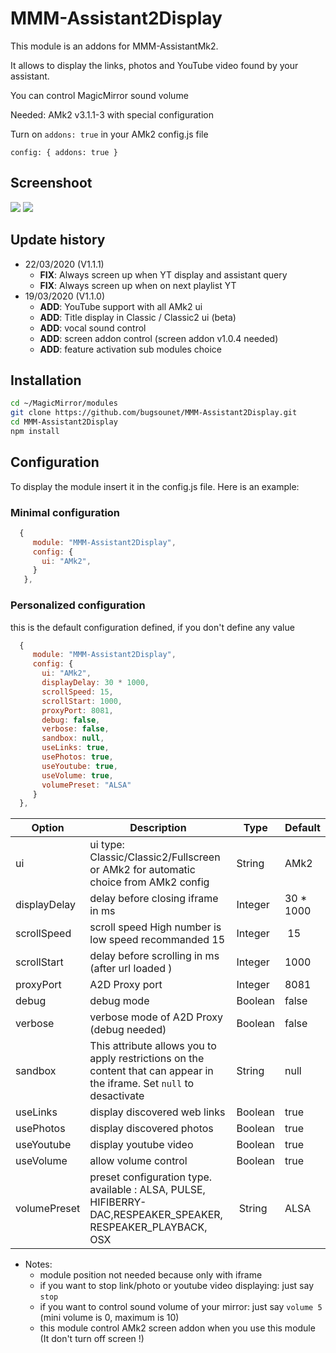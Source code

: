 # MMM-Assistant2Display

This module is an addons for MMM-AssistantMk2.

It allows to display the links, photos and YouTube video found by your assistant.

You can control MagicMirror sound volume

Needed: AMk2 v3.1.1-3 with special configuration

Turn on `addons: true` in your AMk2 config.js file

`config: { addons: true }`

## Screenshoot

 ![](https://raw.githubusercontent.com/bugsounet/MMM-Assistant2Display/dev/screenshoot2.jpeg)
 ![](https://raw.githubusercontent.com/bugsounet/MMM-Assistant2Display/dev/screenshoot1.jpg)

## Update history
 * 22/03/2020 (V1.1.1)
   * **FIX**: Always screen up when YT display and assistant query
   * **FIX**: Always screen up when on next playlist YT
 * 19/03/2020 (V1.1.0)
   * **ADD**: YouTube support with all AMk2 ui
   * **ADD**: Title display in Classic / Classic2 ui (beta)
   * **ADD**: vocal sound control
   * **ADD**: screen addon control (screen addon v1.0.4 needed)
   * **ADD**: feature activation sub modules choice 

## Installation

```sh
cd ~/MagicMirror/modules
git clone https://github.com/bugsounet/MMM-Assistant2Display.git
cd MMM-Assistant2Display
npm install
```

## Configuration
To display the module insert it in the config.js file. Here is an example:

### Minimal configuration

```js
  {
     module: "MMM-Assistant2Display",
     config: {
       ui: "AMk2",
     }
   },
```

### Personalized configuration
this is the default configuration defined, if you don't define any value

```js
  {
     module: "MMM-Assistant2Display",
     config: {
       ui: "AMk2", 
       displayDelay: 30 * 1000,
       scrollSpeed: 15,
       scrollStart: 1000,
       proxyPort: 8081,
       debug: false,
       verbose: false,
       sandbox: null,
       useLinks: true,
       usePhotos: true,
       useYoutube: true,
       useVolume: true,
       volumePreset: "ALSA"
     }
  },
```

| Option  | Description | Type | Default |
| ------- | --- | --- | --- |
| ui | ui type: Classic/Classic2/Fullscreen or AMk2 for automatic choice from AMk2 config | String | AMk2 |
| displayDelay | delay before closing iframe in ms | Integer | 30 * 1000 |
| scrollSpeed | scroll speed High number is low speed recommanded 15 | Integer | 15 |
| scrollStart | delay before scrolling in ms (after url loaded ) | Integer | 1000 |
| proxyPort | A2D Proxy port | Integer | 8081 |
| debug | debug mode | Boolean | false |
| verbose | verbose mode of A2D Proxy (debug needed) | Boolean | false |
| sandbox | This attribute allows you to apply restrictions on the content that can appear in the iframe. Set `null` to desactivate | String | null |
| useLinks | display discovered web links | Boolean | true |
| usePhotos | display discovered photos | Boolean | true |
| useYoutube | display youtube video | Boolean| true |
| useVolume | allow volume control | Boolean | true |
| volumePreset | preset configuration type. available : ALSA, PULSE, HIFIBERRY-DAC,RESPEAKER_SPEAKER, RESPEAKER_PLAYBACK, OSX  | String | ALSA |

* Notes:
  * module position not needed because only with iframe
  * if you want to stop link/photo or youtube video displaying: just say `stop`
  * if you want to control sound volume of your mirror: just say `volume 5` (mini volume is 0, maximum is 10)
  * this module control AMk2 screen addon when you use this module (It don't turn off screen !)
